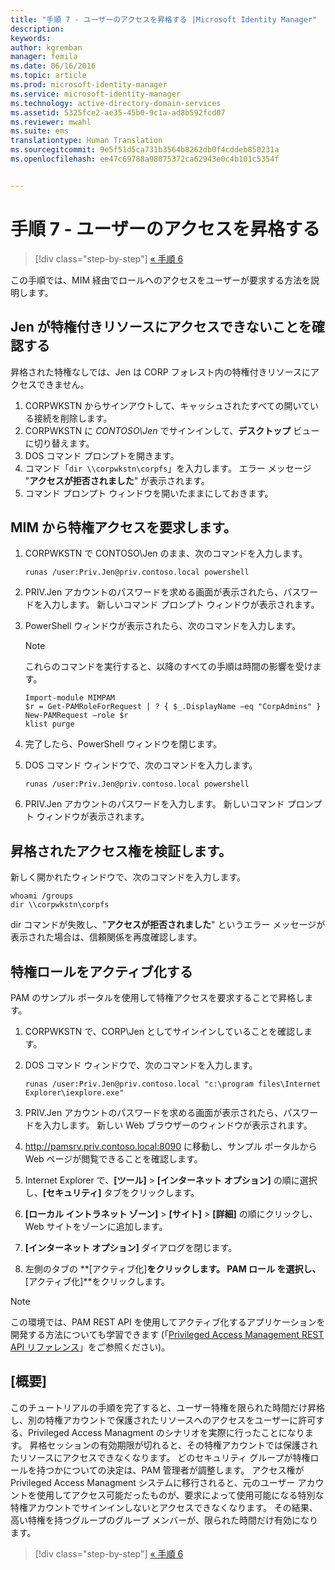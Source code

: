 ```yaml
---
title: "手順 7 - ユーザーのアクセスを昇格する |Microsoft Identity Manager"
description: 
keywords: 
author: kgremban
manager: femila
ms.date: 06/16/2016
ms.topic: article
ms.prod: microsoft-identity-manager
ms.service: microsoft-identity-manager
ms.technology: active-directory-domain-services
ms.assetid: 5325fce2-ae35-45b0-9c1a-ad8b592fcd07
ms.reviewer: mwahl
ms.suite: ems
translationtype: Human Translation
ms.sourcegitcommit: 9e5f51d5ca731b3564b8262db0f4cddeb850231a
ms.openlocfilehash: ee47c69788a98075372ca62943e0c4b101c5354f


---
```


# 手順 7 - ユーザーのアクセスを昇格する

>[!div class="step-by-step"]
[« 手順 6 ](step-6-transition-group-to-pam.md)


この手順では、MIM 経由でロールへのアクセスをユーザーが要求する方法を説明します。

## Jen が特権付きリソースにアクセスできないことを確認する
昇格された特権なしでは、Jen は CORP フォレスト内の特権付きリソースにアクセスできません。

1. CORPWKSTN からサインアウトして、キャッシュされたすべての開いている接続を削除します。
2. CORPWKSTN に *CONTOSO\Jen* でサインインして、**デスクトップ** ビューに切り替えます。
3. DOS コマンド プロンプトを開きます。
4. コマンド「`dir \\corpwkstn\corpfs`」を入力します。 エラー メッセージ "**アクセスが拒否されました**" が表示されます。
5. コマンド プロンプト ウィンドウを開いたままにしておきます。

## MIM から特権アクセスを要求します。
1. CORPWKSTN で CONTOSO\Jen のまま、次のコマンドを入力します。

    ```
    runas /user:Priv.Jen@priv.contoso.local powershell
    ```

2. PRIV.Jen アカウントのパスワードを求める画面が表示されたら、パスワードを入力します。 新しいコマンド プロンプト ウィンドウが表示されます。
3. PowerShell ウィンドウが表示されたら、次のコマンドを入力します。

    > [!NOTE] 
    > これらのコマンドを実行すると、以降のすべての手順は時間の影響を受けます。

    ```
    Import-module MIMPAM
    $r = Get-PAMRoleForRequest | ? { $_.DisplayName –eq "CorpAdmins" }
    New-PAMRequest –role $r
    klist purge
    ```

4. 完了したら、PowerShell ウィンドウを閉じます。
5. DOS コマンド ウィンドウで、次のコマンドを入力します。

    ```
    runas /user:Priv.Jen@priv.contoso.local powershell
    ```

6. PRIV.Jen アカウントのパスワードを入力します。 新しいコマンド プロンプト ウィンドウが表示されます。

## 昇格されたアクセス権を検証します。
新しく開かれたウィンドウで、次のコマンドを入力します。

```
whoami /groups
dir \\corpwkstn\corpfs
```

dir コマンドが失敗し、"**アクセスが拒否されました**" というエラー メッセージが表示された場合は、信頼関係を再度確認します。

## 特権ロールをアクティブ化する
PAM のサンプル ポータルを使用して特権アクセスを要求することで昇格します。

1. CORPWKSTN で、CORP\Jen としてサインインしていることを確認します。
2. DOS コマンド ウィンドウで、次のコマンドを入力します。

    ```
    runas /user:Priv.Jen@priv.contoso.local "c:\program files\Internet Explorer\iexplore.exe"
    ```

3. PRIV.Jen アカウントのパスワードを求める画面が表示されたら、パスワードを入力します。 新しい Web ブラウザーのウィンドウが表示されます。
4. http://pamsrv.priv.contoso.local:8090 に移動し、サンプル ポータルから Web ページが閲覧できることを確認します。
5. Internet Explorer で、**[ツール]** > **[インターネット オプション]** の順に選択し、**[セキュリティ]** タブをクリックします。
6. **[ローカル イントラネット ゾーン]** > **[サイト]** > **[詳細]** の順にクリックし、Web サイトをゾーンに追加します。
7. **[インターネット オプション]** ダイアログを閉じます。
8. 左側のタブの **[アクティブ化]**をクリックします。 **PAM ロール** を選択し、**[アクティブ化]**をクリックします。

> [!Note] 
> この環境では、PAM REST API を使用してアクティブ化するアプリケーションを開発する方法についても学習できます (「[Privileged Access Management REST API リファレンス](/microsoft-identity-manager/reference/privileged-access-management-rest-api-reference.md)」をご参照ください)。

## [概要]
このチュートリアルの手順を完了すると、ユーザー特権を限られた時間だけ昇格し、別の特権アカウントで保護されたリソースへのアクセスをユーザーに許可する、Privileged Access Managment のシナリオを実際に行ったことになります。 昇格セッションの有効期限が切れると、その特権アカウントでは保護されたリソースにアクセスできなくなります。 どのセキュリティ グループが特権ロールを持つかについての決定は、PAM 管理者が調整します。 アクセス権が Privileged Access Managment システムに移行されると、元のユーザー アカウントを使用してアクセス可能だったものが、要求によって使用可能になる特別な特権アカウントでサインインしないとアクセスできなくなります。 その結果、高い特権を持つグループのグループ メンバーが、限られた時間だけ有効になります。

>[!div class="step-by-step"]
[« 手順 6 ](step-6-transition-group-to-pam.md)



<!--HONumber=Jun16_HO5-->


